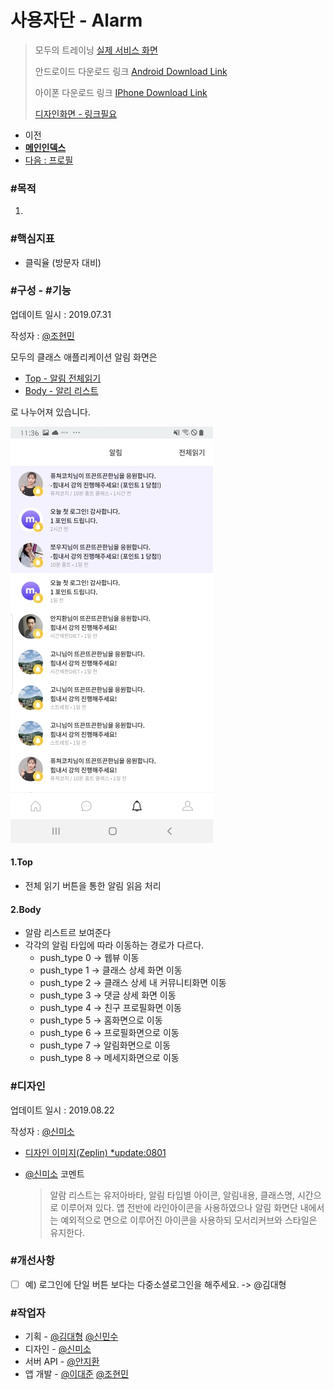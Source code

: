 # 사용자단 - Alarm

> 모두의 트레이닝 [실제 서비스 화면](https://www.modooclass.net)
> 
> 안드로이드 다운로드 링크 [Android Download Link](https://play.google.com/store/apps/details?id=com.modooclass)
> 
> 아이폰 다운로드 링크 [IPhone Download Link](https://itunes.apple.com/app/id1464482964)
>
> [디자인화면 - 링크필요]() 



- 이전      
- [**메인인덱스**](../README.md)     
- [다음 : 프로필]( ../profile/README.md)



### **#목적**

1. 



### #핵심지표

- 클릭율 (방문자 대비)


### **#구성 - #기능**
업데이트 일시 : 2019.07.31

작성자 : [@조현민](https://github.com/johyunmin)

모두의 클래스 애플리케이션 알림 화면은

- [Top - 알림 전체읽기](#1.Top)
- [Body - 알리 리스트](#2.Body)

로 나누어져 있습니다.

![App Alarm Screen1](../img/alarm/alarm.jpg)

#### 1.Top
- 전체 읽기 버튼을 통한 알림 읽음 처리

#### 2.Body

- 알람 리스트르 보여준다
- 각각의 알림 타입에 따라 이동하는 경로가 다르다.
  - push_type 0 -> 웹뷰 이동
  - push_type 1 -> 클래스 상세 화면 이동
  - push_type 2 -> 클래스 상세 내 커뮤니티화면 이동
  - push_type 3 -> 댓글 상세 화면 이동
  - push_type 4 -> 친구 프로필화면 이동
  - push_type 5 -> 홈화면으로 이동
  - push_type 6 -> 프로필화면으로 이동
  - push_type 7 -> 알림화면으로 이동
  - push_type 8 -> 메세지화면으로 이동
   

### **#디자인**

업데이트 일시 : 2019.08.22

작성자 : [@신미소](https://github.com/meeso-modoo)

- [디자인 이미지(Zeplin) *update:0801](https://app.zeplin.io/project/5d414079bfc64e0d78ff6434?seid=5d414503c426fc88302b61da)

- [@신미소](https://github.com/meeso-modoo)  코멘트

  > 알람 리스트는 유저아바타, 알림 타입별 아이콘, 알림내용, 클래스명, 시간으로 이루어져 있다. 앱 전반에 라인아이콘을 사용하였으나 알림 화면단 내에서는 예외적으로 면으로 이루어진 아이콘을 사용하되 모서리커브와 스타일은 유지한다.
  
  
### #개선사항

- [ ] 예) 로그인에 단일 버튼 보다는 다중소셜로그인을 해주세요. -> @김대형



### **#작업자**

- 기획 - [@김대형](https://github.com/jacob-modoo) [@신민수](https://github.com/minsoo-modoo)
- 디자인 - [@신미소](https://github.com/meeso-modoo)
- 서버 API - [@안지환](https://github.com/jihwan-modoo)
- 앱 개발 - [@이대준](https://github.com/DaeJunLee) [@조현민](https://github.com/hyunmin-modoo)


  
